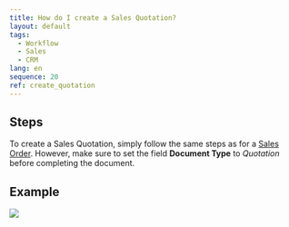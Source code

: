 ```yaml
---
title: How do I create a Sales Quotation?
layout: default
tags:
  - Workflow
  - Sales
  - CRM
lang: en
sequence: 20
ref: create_quotation
---
```


## Steps

To create a Sales Quotation, simply follow the same steps as for a [Sales Order](SalesOrder_recording). However, make sure to set the field **Document Type** to *Quotation* before completing the document.

## Example

![](assets/Create_salesquotation.gif)
